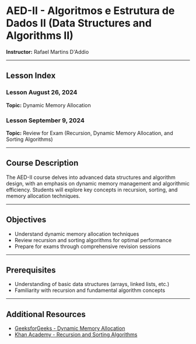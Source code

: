 # AED-II - Algoritmos e Estrutura de Dados II (Data Structures and Algorithms II)
**Instructor:** Rafael Martins D'Addio

---

## Lesson Index

### Lesson August 26, 2024
**Topic:** Dynamic Memory Allocation

### Lesson September 9, 2024
**Topic:** Review for Exam (Recursion, Dynamic Memory Allocation, and Sorting Algorithms)

---

## Course Description
The AED-II course delves into advanced data structures and algorithm design, with an emphasis on dynamic memory management and algorithmic efficiency. Students will explore key concepts in recursion, sorting, and memory allocation techniques.

---

## Objectives
- Understand dynamic memory allocation techniques
- Review recursion and sorting algorithms for optimal performance
- Prepare for exams through comprehensive revision sessions

---

## Prerequisites
- Understanding of basic data structures (arrays, linked lists, etc.)
- Familiarity with recursion and fundamental algorithm concepts

---

## Additional Resources
- [GeeksforGeeks - Dynamic Memory Allocation](https://www.geeksforgeeks.org/dynamic-memory-allocation-in-c-using-malloc-calloc-free-and-realloc/)
- [Khan Academy - Recursion and Sorting Algorithms](https://www.khanacademy.org/computing/computer-science/algorithms)
